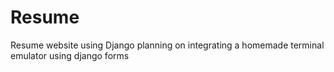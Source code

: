 
# Resume
Resume website using Django
planning on integrating a homemade terminal emulator using django forms

